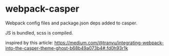 # webpack-casper

Webpack config files and package.json deps added to casper.

JS is bundled, scss is compiled.

inspired by this article: https://medium.com/@tranvu/integrating-webpack-into-the-casper-theme-ghost-b68b49a073b4#.fd0h93r1k

